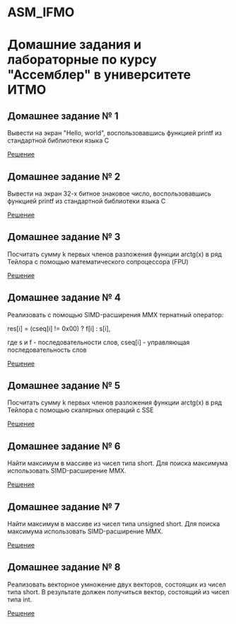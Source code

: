 # ASM_IFMO

# Домашние задания и лабораторные по курсу "Ассемблер" в университете ИТМО

## Домашнее задание № 1
Вывести на экран "Hello, world", воспользовавшись функцией printf из стандартной библиотеки языка C

[Решение](test.asm)

## Домашнее задание № 2
Вывести на экран 32-х битное знаковое число, воспользовавшись функцией printf из стандартной библиотеки языка C

[Решение](print_number.asm)

## Домашнее задание № 3
Посчитать сумму k первых членов разложения функции arctg(x) в ряд Тейлора с помощью математического сопроцессора (FPU)

[Решение](arctan.asm)

## Домашнее задание № 4
Реализовать с помощью SIMD-расширения MMX тернатный оператор:

res[i] = (cseq[i] != 0x00) ? f[i] : s[i],

где s и f - последовательности слов, cseq[i] - управляющая последовательность слов

[Решение](mmx_ternary.asm)

## Домашнее задание № 5
Посчитать сумму k первых членов разложения функции arctg(x) в ряд Тейлора с помощью скалярных операций с SSE

[Решение](arctan_scalar.asm)

## Домашнее задание № 6
Найти максимум в массиве из чисел типа short. Для поиска максимума использовать SIMD-расширение MMX.

[Решение](max_short.asm)

## Домашнее задание № 7
Найти максимум в массиве из чисел типа unsigned short. Для поиска максимума использовать SIMD-расширение MMX.

[Решение](max_ushort.asm)

## Домашнее задание № 8
Реализовать векторное умножение двух векторов, состоящих из чисел типа short. В результате должен получиться вектор, состоящий из чисел типа int.

[Решение](vector_mul.asm)
